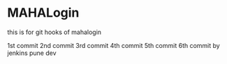 # MAHALogin
this is for git hooks  of mahalogin

1st commit 
2nd commit
3rd commit
4th commit
5th commit
6th commit by jenkins pune dev



